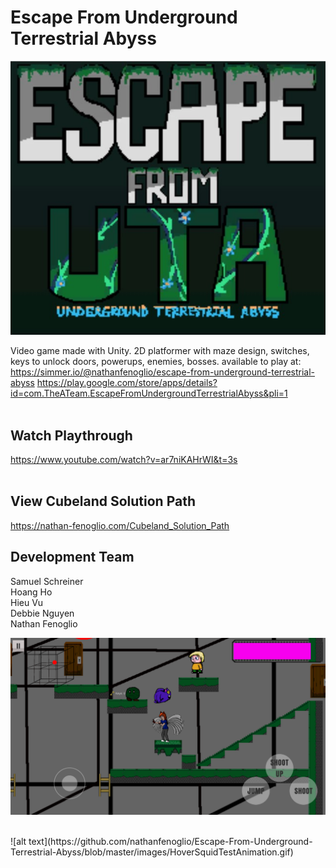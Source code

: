 # Escape From Underground Terrestrial Abyss <br/>
![alt text](https://github.com/nathanfenoglio/Escape-From-Underground-Terrestrial-Abyss/blob/master/images/Title_Screen_Screenshot.jpg)

Video game made with Unity. 2D platformer with maze design, switches, keys to unlock doors, powerups, enemies, bosses. available to play at: <br/>
https://simmer.io/@nathanfenoglio/escape-from-underground-terrestrial-abyss https://play.google.com/store/apps/details?id=com.TheATeam.EscapeFromUndergroundTerrestrialAbyss&pli=1<br/>
<br/>

## Watch Playthrough <br/>
https://www.youtube.com/watch?v=ar7niKAHrWI&t=3s
<br/><br/>

## View Cubeland Solution Path <br/>
https://nathan-fenoglio.com/Cubeland_Solution_Path

## Development Team <br/>
Samuel Schreiner <br/>
Hoang Ho <br/>
Hieu Vu <br/>
Debbie Nguyen <br/>
Nathan Fenoglio <br/>

![alt text](https://github.com/nathanfenoglio/Escape-From-Underground-Terrestrial-Abyss/blob/master/images/Screenshot_20210103-112110.png)

<br/>
![alt text](https://github.com/nathanfenoglio/Escape-From-Underground-Terrestrial-Abyss/blob/master/images/HoverSquidTestAnimation.gif)
